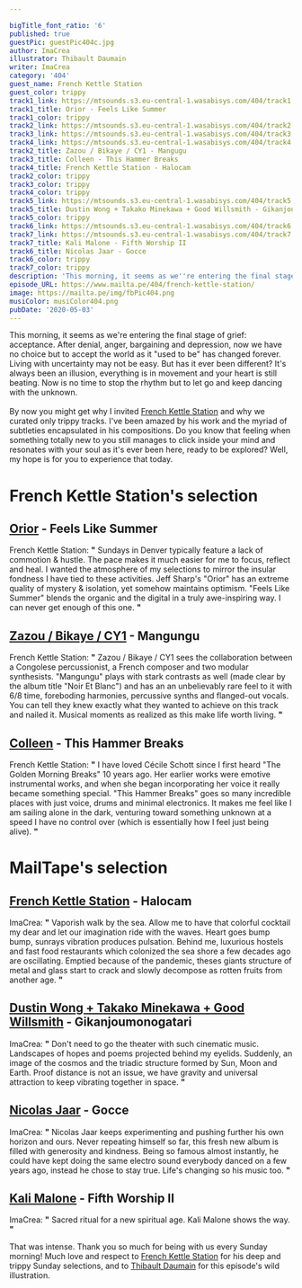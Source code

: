 ```yaml
---

bigTitle_font_ratio: '6'
published: true
guestPic: guestPic404c.jpg
author: ImaCrea
illustrator: Thibault Daumain
writer: ImaCrea
category: '404'
guest_name: French Kettle Station
guest_color: trippy
track1_link: https://mtsounds.s3.eu-central-1.wasabisys.com/404/track1.mp3
track1_title: Orior - Feels Like Summer
track1_color: trippy
track2_link: https://mtsounds.s3.eu-central-1.wasabisys.com/404/track2.mp3
track3_link: https://mtsounds.s3.eu-central-1.wasabisys.com/404/track3.mp3
track4_link: https://mtsounds.s3.eu-central-1.wasabisys.com/404/track4.mp3
track2_title: Zazou / Bikaye / CY1 - Mangugu
track3_title: Colleen - This Hammer Breaks
track4_title: French Kettle Station - Halocam
track2_color: trippy
track3_color: trippy
track4_color: trippy
track5_link: https://mtsounds.s3.eu-central-1.wasabisys.com/404/track5.mp3
track5_title: Dustin Wong + Takako Minekawa + Good Willsmith - Gikanjoumonogatari
track5_color: trippy
track6_link: https://mtsounds.s3.eu-central-1.wasabisys.com/404/track6.mp3
track7_link: https://mtsounds.s3.eu-central-1.wasabisys.com/404/track7.mp3
track7_title: Kali Malone - Fifth Worship II
track6_title: Nicolas Jaar - Gocce
track6_color: trippy
track7_color: trippy
description: 'This morning, it seems as we''re entering the final stage of grief: acceptance. After denial, anger, bargaining and depression, now we have no choice but to accept the world as it "used to be" has changed forever. Living with uncertainty may not be easy. But has it ever been different? It''s always been an illusion, everything is in movement and your heart is still beating. Now is no time to stop the rhythm but to let go and keep dancing with the unknown.'
episode_URL: https://www.mailta.pe/404/french-kettle-station/
image: https://mailta.pe/img/fbPic404.png
musiColor: musiColor404.png
pubDate: '2020-05-03'
---
```

This morning, it seems as we're entering the final stage of grief: acceptance. After denial, anger, bargaining and depression, now we have no choice but to accept the world as it "used to be" has changed forever. Living with uncertainty may not be easy. But has it ever been different? It's always been an illusion, everything is in movement and your heart is still beating. Now is no time to stop the rhythm but to let go and keep dancing with the unknown.
<br><br>
By now you might get why I invited [French Kettle Station](https://frenchkettlestation.bandcamp.com/) and why we curated only trippy tracks. I've been amazed by his work and the myriad of subtleties encapsulated in his compositions. Do you know that feeling when something totally new to you still manages to click inside your mind and resonates with your soul as it's ever been here, ready to be explored? Well, my hope is for you to experience that today.



# French Kettle Station's selection

## [Orior](https://soundcloud.com/orior-music) - Feels Like Summer
French Kettle Station: **"** Sundays in Denver typically feature a lack of commotion & hustle. The pace makes it much easier for me to focus, reflect and heal. I wanted the atmosphere of my selections to mirror the insular fondness I have tied to these activities. Jeff Sharp's "Orior" has an extreme quality of mystery & isolation, yet somehow maintains optimism. "Feels Like Summer" blends the organic and the digital in a truly awe-inspiring way. I can never get enough of this one. **"** 

## [Zazou / Bikaye / CY1](https://zazoubikaye.bandcamp.com/album/noir-et-blanc) - Mangungu
French Kettle Station: **"** Zazou / Bikaye / CY1 sees the collaboration between a Congolese percussionist, a French composer and two modular synthesists. "Mangungu" plays with stark contrasts as well (made clear by the album title "Noir Et Blanc") and has an an unbelievably rare feel to it with 6/8 time, foreboding harmonies, percussive synths and flanged-out vocals. You can tell they knew exactly what they wanted to achieve on this track and nailed it. Musical moments as realized as this make life worth living. **"** 

## [Colleen](https://colleencolleen.bandcamp.com/album/captain-of-none) - This Hammer Breaks
French Kettle Station: **"** I have loved Cécile Schott since I first heard "The Golden Morning Breaks" 10 years ago. Her earlier works were emotive instrumental works, and when she began incorporating her voice it really became something special. "This Hammer Breaks" goes so many incredible places with just voice, drums and minimal electronics. It makes me feel like I am sailing alone in the dark, venturing toward something unknown at a speed I have no control over (which is essentially how I feel just being alive). **"** 

# MailTape's selection

## [French Kettle Station](https://frenchkettlestation.bandcamp.com/) - Halocam
ImaCrea: **"** Vaporish walk by the sea. Allow me to have that colorful cocktail my dear and let our imagination ride with the waves. Heart goes bump bump, sunrays vibration produces pulsation. Behind me, luxurious hostels and fast food restaurants which colonized the sea shore a few decades ago are oscillating. Emptied because of the pandemic, theses giants structure of metal and glass start to crack and slowly decompose as rotten fruits from another age. **"** 

## [Dustin Wong + Takako Minekawa + Good Willsmith](https://umorrex.bandcamp.com/album/exit-future-heart) - Gikanjoumonogatari
ImaCrea: **"** Don't need to go the theater with such cinematic music. Landscapes of hopes and poems projected behind my eyelids. Suddenly, an image of the cosmos and the triadic structure formed by Sun, Moon and Earth. Proof distance is not an issue, we have gravity and universal attraction to keep vibrating together in space. **"** 

## [Nicolas Jaar](https://nicolasjaar.bandcamp.com/album/cenizas) - Gocce
ImaCrea: **"** Nicolas Jaar keeps experimenting and pushing further his own horizon and ours. Never repeating himself so far, this fresh new album is filled with generosity and kindness. Being so famous almost instantly, he could have kept doing the same electro sound everybody danced on a few years ago, instead he chose to stay true. Life's changing so his music too. **"** 

## [Kali Malone](https://kalimalone.bandcamp.com/album/the-sacrificial-code) - Fifth Worship II 
ImaCrea: **"** Sacred ritual for a new spiritual age. Kali Malone shows the way. **"** 


That was intense. Thank you so much for being with us every Sunday morning! Much love and respect to [French Kettle Station](https://frenchkettlestation.bandcamp.com/) for his deep and trippy Sunday selections, and to [Thibault Daumain](thibaultdaumain.fr/) for this episode's wild illustration.
